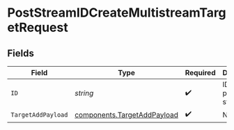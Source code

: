 # PostStreamIDCreateMultistreamTargetRequest


## Fields

| Field                                                                      | Type                                                                       | Required                                                                   | Description                                                                |
| -------------------------------------------------------------------------- | -------------------------------------------------------------------------- | -------------------------------------------------------------------------- | -------------------------------------------------------------------------- |
| `ID`                                                                       | *string*                                                                   | :heavy_check_mark:                                                         | ID of the parent stream                                                    |
| `TargetAddPayload`                                                         | [components.TargetAddPayload](../../models/components/targetaddpayload.md) | :heavy_check_mark:                                                         | N/A                                                                        |